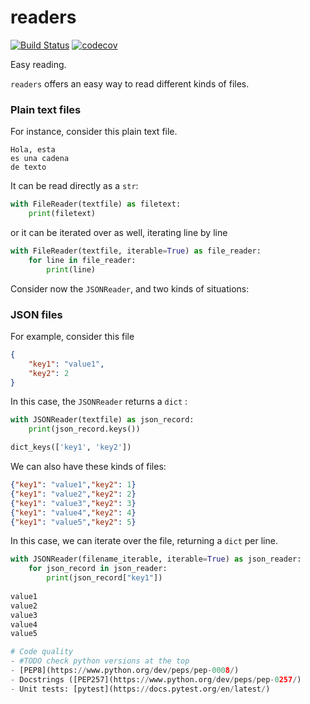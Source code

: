 # readers
[![Build Status](https://travis-ci.org/apastors/readers.png?branch=master)](https://travis-ci.org/apastors/readers)
[![codecov](https://codecov.io/gh/apastors/readers/branch/master/graph/badge.svg)](https://codecov.io/gh/apastors/readers)

Easy reading.

`readers` offers an easy way to read different kinds of files.

### Plain text files
For instance, consider this plain text file.
```
Hola, esta
es una cadena
de texto
```
It can be read directly as a `str`:
```python
with FileReader(textfile) as filetext:
    print(filetext)
```
or it can be iterated over as well, iterating line by line
```python
with FileReader(textfile, iterable=True) as file_reader:
    for line in file_reader:
        print(line)
```

Consider now the `JSONReader`, and two kinds of situations:

### JSON files
For example, consider this file
```json
{
    "key1": "value1",
    "key2": 2
}
```
In this case, the `JSONReader` returns a `dict` :
```python
with JSONReader(textfile) as json_record:
    print(json_record.keys())

dict_keys(['key1', 'key2'])
```

We can also have these kinds of files:
```json
{"key1": "value1","key2": 1}
{"key1": "value2","key2": 2}
{"key1": "value3","key2": 3}
{"key1": "value4","key2": 4}
{"key1": "value5","key2": 5}
```
In this case, we can iterate over the file, returning a `dict` per line.
```python
with JSONReader(filename_iterable, iterable=True) as json_reader:
    for json_record in json_reader:
        print(json_record["key1"])
 
value1
value2
value3
value4
value5

# Code quality
- #TODO check python versions at the top
- [PEP8](https://www.python.org/dev/peps/pep-0008/)
- Docstrings ([PEP257](https://www.python.org/dev/peps/pep-0257/)
- Unit tests: [pytest](https://docs.pytest.org/en/latest/)
